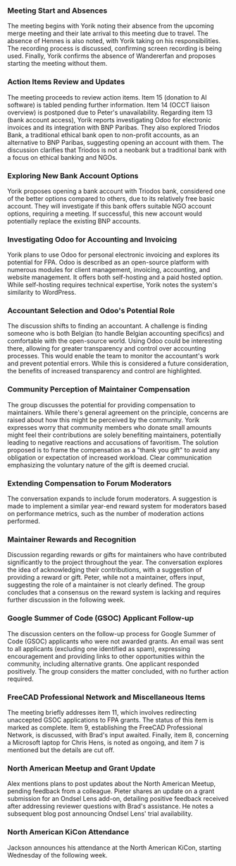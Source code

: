 ### Meeting Start and Absences

The meeting begins with Yorik noting their absence from the upcoming merge meeting and their late arrival to this meeting due to travel.  The absence of Hennes is also noted, with Yorik taking on his responsibilities.  The recording process is discussed, confirming screen recording is being used.  Finally, Yorik confirms the absence of Wandererfan and proposes starting the meeting without them.

### Action Items Review and Updates

The meeting proceeds to review action items. Item 15 (donation to AI software) is tabled pending further information. Item 14 (OCCT liaison overview) is postponed due to Peter's unavailability.  Regarding item 13 (bank account access), Yorik reports investigating Odoo for electronic invoices and its integration with BNP Paribas.  They also explored Triodos Bank, a traditional ethical bank open to non-profit accounts, as an alternative to BNP Paribas, suggesting opening an account with them.  The discussion clarifies that Triodos is not a neobank but a traditional bank with a focus on ethical banking and NGOs.

### Exploring New Bank Account Options

Yorik proposes opening a bank account with Triodos bank, considered one of the better options compared to others, due to its relatively free basic account.  They will investigate if this bank offers suitable NGO account options, requiring a meeting.  If successful, this new account would potentially replace the existing BNP accounts.

### Investigating Odoo for Accounting and Invoicing

Yorik plans to use Odoo for personal electronic invoicing and explores its potential for FPA.  Odoo is described as an open-source platform with numerous modules for client management, invoicing, accounting, and website management.  It offers both self-hosting and a paid hosted option. While self-hosting requires technical expertise, Yorik notes the system's similarity to WordPress.

### Accountant Selection and Odoo's Potential Role

The discussion shifts to finding an accountant.  A challenge is finding someone who is both Belgian (to handle Belgian accounting specifics) and comfortable with the open-source world.  Using Odoo could be interesting there, allowing for greater transparency and control over accounting processes.  This would enable the team to monitor the accountant's work and prevent potential errors.  While this is considered a future consideration, the benefits of increased transparency and control are highlighted.

### Community Perception of Maintainer Compensation

The group discusses the potential for providing compensation to maintainers. While there's general agreement on the principle, concerns are raised about how this might be perceived by the community.  Yorik expresses worry that community members who donate small amounts might feel their contributions are solely benefiting maintainers, potentially leading to negative reactions and accusations of favoritism.  The solution proposed is to frame the compensation as a "thank you gift" to avoid any obligation or expectation of increased workload.  Clear communication emphasizing the voluntary nature of the gift is deemed crucial.

### Extending Compensation to Forum Moderators

The conversation expands to include forum moderators.  A suggestion is made to implement a similar year-end reward system for moderators based on performance metrics, such as the number of moderation actions performed.

### Maintainer Rewards and Recognition

Discussion regarding rewards or gifts for maintainers who have contributed significantly to the project throughout the year.  The conversation explores the idea of acknowledging their contributions, with a suggestion of providing a reward or gift.  Peter, while not a maintainer, offers input, suggesting the role of a maintainer is not clearly defined.  The group concludes that a consensus on the reward system is lacking and requires further discussion in the following week.

### Google Summer of Code (GSOC) Applicant Follow-up

The discussion centers on the follow-up process for Google Summer of Code (GSOC) applicants who were not awarded grants.  An email was sent to all applicants (excluding one identified as spam), expressing encouragement and providing links to other opportunities within the community, including alternative grants.  One applicant responded positively.  The group considers the matter concluded, with no further action required.

### FreeCAD Professional Network and Miscellaneous Items

The meeting briefly addresses item 11, which involves redirecting unaccepted GSOC applications to FPA grants.  The status of this item is marked as complete.  Item 9, establishing the FreeCAD Professional Network, is discussed, with Brad's input awaited.  Finally, item 8, concerning a Microsoft laptop for Chris Hens, is noted as ongoing, and item 7 is mentioned but the details are cut off.

### North American Meetup and Grant Update

Alex mentions plans to post updates about the North American Meetup, pending feedback from a colleague. Pieter shares an update on a grant submission for an Ondsel Lens add-on, detailing positive feedback received after addressing reviewer questions with Brad's assistance.  He notes a subsequent blog post announcing Ondsel Lens' trial availability.

### North American KiCon Attendance

Jackson announces his attendance at the North American KiCon, starting Wednesday of the following week.
